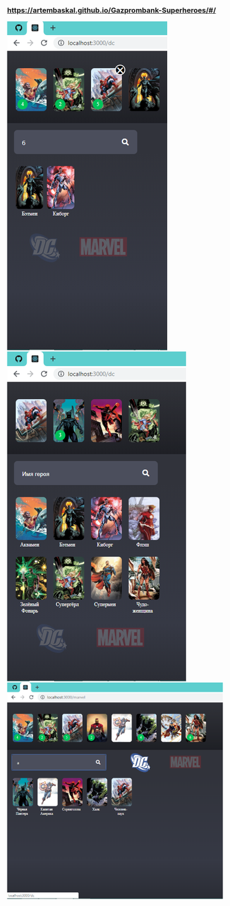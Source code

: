 ### https://artembaskal.github.io/Gazprombank-Superheroes/#/
![Иллюстрация к проекту](https://github.com/ArtemBaskal/Gazprombank-Superheroes/blob/master/screens/320.bmp)
![](https://github.com/ArtemBaskal/Gazprombank-Superheroes/blob/master/screens/375.bmp)
![](https://github.com/ArtemBaskal/Gazprombank-Superheroes/blob/master/screens/768.bmp)
